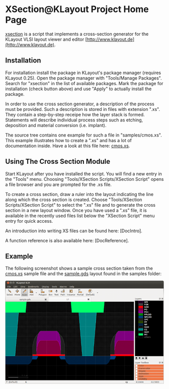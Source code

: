 # XSection@KLayout Project Home Page

[xsection](https://github.com/klayoutmatthias/xsection) is a script that implements a cross-section generator for the KLayout VLSI
layout viewer and editor [http://www.klayout.de](http://www.klayout.de).

## Installation

For installation install the package in KLayout's package manager (requires KLayout 0.25). 
Open the package manager with "Tools/Manage Packages". Search for "xsection" in the list
of available packages. Mark the package for installation (check button above) and use
"Apply" to actually install the package.

In order to use the cross section generator, a description of the process must be provided. 
Such a description is stored in files with extension ".xs". They contain a step-by-step 
receipe how the layer stack is formed. Statements will describe individual process steps 
such as etching, deposition and material conversion (i.e. implant). 

The source tree contains one example for such a file in "samples/cmos.xs". This example 
illustrates how to create a ".xs" and has a lot of documentation inside. Have a look at 
this file here: [cmos.xs](../samples/cmos.xs).

## Using The Cross Section Module

Start KLayout after you have installed the script. You will find a new entry in the "Tools" menu. 
Choosing "Tools/XSection Scripts/XSection Script" opens a file browser and you are prompted for the .xs file.

To create a cross section, draw a ruler into the layout indicating the line along which the 
cross section is created. Choose "Tools/XSection Scripts/XSection Script" to select 
the ".xs" file and to generate the cross section in a new layout window. Once you have 
used a ".xs" file, it is available in the recently used files list below the "XSection Script" 
menu entry for quick access.

An introduction into writing XS files can be found here: [DocIntro]. 

A function reference is also available here: [DocReference].

## Example

The following screenshot shows a sample cross section taken from the [cmos.xs](cmos.xs) sample file and the [sample.gds](sample.gds) layout found in the samples folder:

![xsection_70p](xsection_70p.png)

